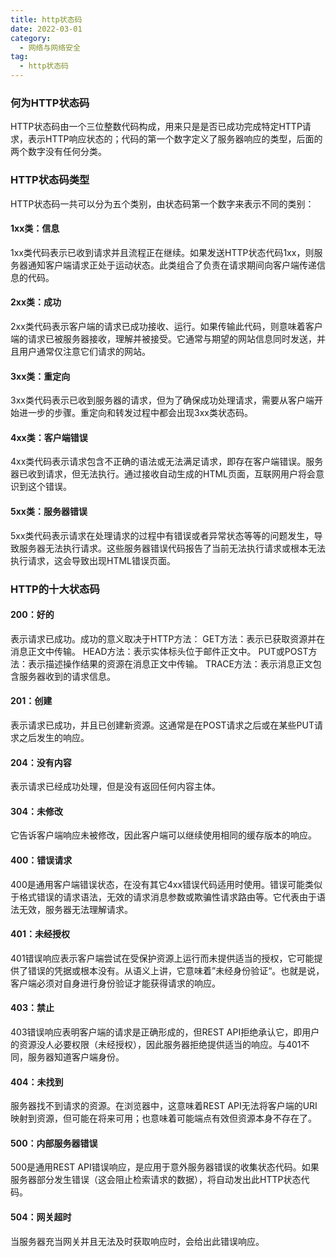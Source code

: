 ```yaml
---
title: http状态码
date: 2022-03-01
category:
  - 网络与网络安全
tag:
  - http状态码
---
```



### 何为HTTP状态码
HTTP状态码由一个三位整数代码构成，用来只是是否已成功完成特定HTTP请求，表示HTTP响应状态的；代码的第一个数字定义了服务器响应的类型，后面的两个数字没有任何分类。

### HTTP状态码类型
HTTP状态码一共可以分为五个类别，由状态码第一个数字来表示不同的类别：
#### 1xx类：信息
1xx类代码表示已收到请求并且流程正在继续。如果发送HTTP状态代码1xx，则服务器通知客户端请求正处于运动状态。此类组合了负责在请求期间向客户端传递信息的代码。
#### 2xx类：成功
2xx类代码表示客户端的请求已成功接收、运行。如果传输此代码，则意味着客户端的请求已被服务器接收，理解并被接受。它通常与期望的网站信息同时发送，并且用户通常仅注意它们请求的网站。
#### 3xx类：重定向
3xx类代码表示已收到服务器的请求，但为了确保成功处理请求，需要从客户端开始进一步的步骤。重定向和转发过程中都会出现3xx类状态码。
#### 4xx类：客户端错误
4xx类代码表示请求包含不正确的语法或无法满足请求，即存在客户端错误。服务器已收到请求，但无法执行。通过接收自动生成的HTML页面，互联网用户将会意识到这个错误。
#### 5xx类：服务器错误
5xx类代码表示请求在处理请求的过程中有错误或者异常状态等等的问题发生，导致服务器无法执行请求。这些服务器错误代码报告了当前无法执行请求或根本无法执行请求，这会导致出现HTML错误页面。

### HTTP的十大状态码
#### 200：好的
表示请求已成功。成功的意义取决于HTTP方法：
GET方法：表示已获取资源并在消息正文中传输。
HEAD方法：表示实体标头位于邮件正文中。
PUT或POST方法：表示描述操作结果的资源在消息正文中传输。
TRACE方法：表示消息正文包含服务器收到的请求信息。
#### 201：创建
表示请求已成功，并且已创建新资源。这通常是在POST请求之后或在某些PUT请求之后发生的响应。
#### 204：没有内容
表示请求已经成功处理，但是没有返回任何内容主体。
#### 304：未修改
它告诉客户端响应未被修改，因此客户端可以继续使用相同的缓存版本的响应。
#### 400：错误请求
400是通用客户端错误状态，在没有其它4xx错误代码适用时使用。错误可能类似于格式错误的请求语法，无效的请求消息参数或欺骗性请求路由等。它代表由于语法无效，服务器无法理解请求。
#### 401：未经授权
401错误响应表示客户端尝试在受保护资源上运行而未提供适当的授权，它可能提供了错误的凭据或根本没有。从语义上讲，它意味着”未经身份验证“。也就是说，客户端必须对自身进行身份验证才能获得请求的响应。
#### 403：禁止
403错误响应表明客户端的请求是正确形成的，但REST API拒绝承认它，即用户的资源没人必要权限（未经授权），因此服务器拒绝提供适当的响应。与401不同，服务器知道客户端身份。
#### 404：未找到
服务器找不到请求的资源。在浏览器中，这意味着REST API无法将客户端的URI映射到资源，但可能在将来可用；也意味着可能端点有效但资源本身不存在了。
#### 500：内部服务器错误
500是通用REST API错误响应，是应用于意外服务器错误的收集状态代码。如果服务器部分发生错误（这会阻止检索请求的数据），将自动发出此HTTP状态代码。
#### 504：网关超时
当服务器充当网关并且无法及时获取响应时，会给出此错误响应。








